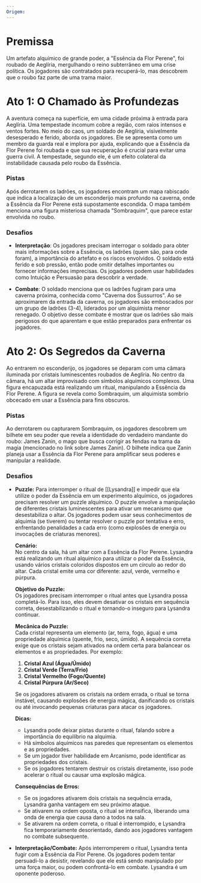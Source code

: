 ```yaml
---
Origem:
---
```



# Premissa

Um artefato alquímico de grande poder, a "Essência da Flor Perene", foi roubado de Aeglíria, mergulhando o reino subterrâneo em uma crise política. Os jogadores são contratados para recuperá-lo, mas descobrem que o roubo faz parte de uma trama maior.

# Ato 1: O Chamado às Profundezas

 A aventura começa na superfície, em uma cidade próxima à entrada para Aeglíria. Uma tempestade incomum cobre a região, com raios intensos e ventos fortes. No meio do caos, um soldado de Aeglíria, visivelmente desesperado e ferido, aborda os jogadores. Ele se apresenta como um membro da guarda real e implora por ajuda, explicando que a Essência da Flor Perene foi roubada e que sua recuperação é crucial para evitar uma guerra civil. A tempestade, segundo ele, é um efeito colateral da instabilidade causada pelo roubo da Essência.


### Pistas

Após derrotarem os ladrões, os jogadores encontram um mapa rabiscado que indica a localização de um esconderijo mais profundo na caverna, onde a Essência da Flor Perene está supostamente escondida. O mapa também menciona uma figura misteriosa chamada "Sombraquim", que parece estar envolvida no roubo.

### Desafios

- **Interpretação**: Os jogadores precisam interrogar o soldado para obter mais informações sobre a Essência, os ladrões (quem são, para onde foram), a importância do artefato e os riscos envolvidos. O soldado está ferido e sob pressão, então pode omitir detalhes importantes ou fornecer informações imprecisas. Os jogadores podem usar habilidades como Intuição e Persuasão para descobrir a verdade.

- **Combate**: O soldado menciona que os ladrões fugiram para uma caverna próxima, conhecida como "Caverna dos Sussurros". Ao se aproximarem da entrada da caverna, os jogadores são emboscados por um grupo de ladrões (3-4), liderados por um alquimista menor renegado. O objetivo desse combate é mostrar que os ladrões são mais perigosos do que aparentam e que estão preparados para enfrentar os jogadores.

# Ato 2: Os Segredos da Caverna

Ao entrarem no esconderijo, os jogadores se deparam com uma câmara iluminada por cristais luminescentes roubados de Aeglíria. No centro da câmara, há um altar improvisado com símbolos alquímicos complexos. Uma figura encapuzada está realizando um ritual, manipulando a Essência da Flor Perene. A figura se revela como Sombraquim, um alquimista sombrio obcecado em usar a Essência para fins obscuros.
### Pistas
Ao derrotarem ou capturarem Sombraquim, os jogadores descobrem um bilhete em seu poder que revela a identidade do verdadeiro mandante do roubo: James Zanin, o mago que busca corrigir as fendas na trama da magia (mencionado no link sobre James Zanin). O bilhete indica que Zanin planeja usar a Essência da Flor Perene para amplificar seus poderes e manipular a realidade.

### Desafios

- **Puzzle:** Para interromper o ritual de [[Lysandra]] e impedir que ela utilize o poder da Essência em um experimento alquímico, os jogadores precisam resolver um puzzle alquímico. O puzzle envolve a manipulação de diferentes cristais luminescentes para ativar um mecanismo que desestabiliza o altar. Os jogadores podem usar seus conhecimentos de alquimia (se tiverem) ou tentar resolver o puzzle por tentativa e erro, enfrentando penalidades a cada erro (como explosões de energia ou invocações de criaturas menores).

	**Cenário:**  
	 No centro da sala, há um altar com a Essência da Flor Perene. Lysandra está realizando um ritual alquímico para utilizar o poder da Essência, usando vários cristais coloridos dispostos em um círculo ao redor do altar. Cada cristal emite uma cor diferente: azul, verde, vermelho e púrpura.
	
	**Objetivo do Puzzle:**  
	Os jogadores precisam interromper o ritual antes que Lysandra possa completá-lo. Para isso, eles devem desativar os cristais em sequência correta, desestabilizando o ritual e tornando-o inseguro para Lysandra continuar.
	
	**Mecânica do Puzzle:**  
	Cada cristal representa um elemento (ar, terra, fogo, água) e uma propriedade alquímica (quente, frio, seco, úmido). A sequência correta exige que os cristais sejam ativados na ordem certa para balancear os elementos e as propriedades. Por exemplo:
	
	1. **Cristal Azul (Água/Úmido)**
	2. **Cristal Verde (Terra/Frio)**
	3. **Cristal Vermelho (Fogo/Quente)**
	4. **Cristal Púrpura (Ar/Seco)**
	
	Se os jogadores ativarem os cristais na ordem errada, o ritual se torna instável, causando explosões de energia mágica, danificando os cristais ou até invocando pequenas criaturas para atacar os jogadores.
	
	**Dicas:**
	- Lysandra pode deixar pistas durante o ritual, falando sobre a importância do equilíbrio na alquimia.
	- Há símbolos alquímicos nas paredes que representam os elementos e as propriedades.
	- Se um jogador tiver habilidade em Arcanismo, pode identificar as propriedades dos cristais.
	- Se os jogadores tentarem destruir os cristais diretamente, isso pode acelerar o ritual ou causar uma explosão mágica.
	
	**Consequências de Erros:**
	
	- Se os jogadores ativarem dois cristais na sequência errada, Lysandra ganha vantagem em seu próximo ataque.
	- Se ativarem na ordem oposta, o ritual se intensifica, liberando uma onda de energia que causa dano a todos na sala.
	- Se ativarem na ordem correta, o ritual é interrompido, e Lysandra fica temporariamente desorientado, dando aos jogadores vantagem no combate subsequente.
	
- **Interpretação/Combate:** Após interromperem o ritual, Lysandra tenta fugir com a Essência da Flor Perene. Os jogadores podem tentar persuadi-lo a desistir, revelando que ele está sendo manipulado por uma força maior, ou podem confrontá-lo em combate. Lysandra é um oponente poderoso.